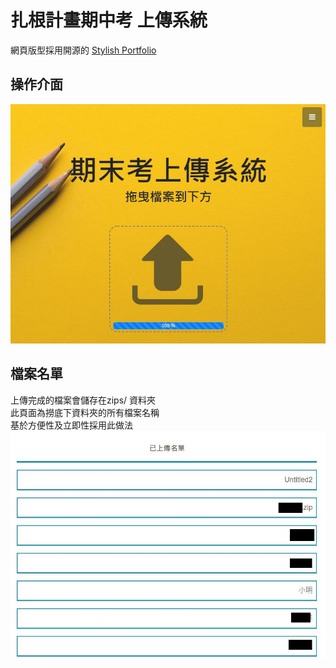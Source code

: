 # 扎根計畫期中考  上傳系統
網頁版型採用開源的 [Stylish Portfolio](http://startbootstrap.com/template-overviews/stylish-portfolio/) 

## 操作介面
![image](https://github.com/KS-Jin/ITSA_mid-term_platform/blob/master/pic/upload1.JPG)

## 檔案名單
上傳完成的檔案會儲存在zips/ 資料夾  
此頁面為撈底下資料夾的所有檔案名稱  
基於方便性及立即性採用此做法  
![image](https://github.com/KS-Jin/ITSA_mid-term_platform/blob/master/pic/upload2.JPG)